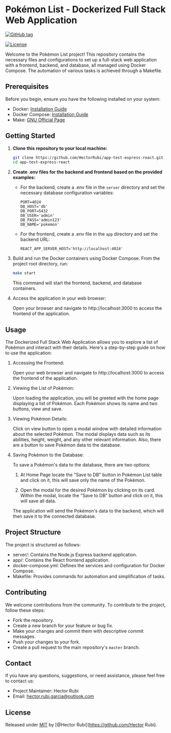 # Pokémon List - Dockerized Full Stack Web Application

[![GitHub tag](https://img.shields.io/github/tag/HectorRubi/HectorRubi?include_prereleases=&sort=semver&color=blue)](https://github.com/HectorRubi/HectorRubi/releases/)

[![License](https://img.shields.io/badge/License-MIT-blue)](#license)

Welcome to the Pokémon List project! This repository contains the necessary files and configurations to set up a full-stack web application with a frontend, backend, and database, all managed using Docker Compose. The automation of various tasks is achieved through a Makefile.

## Prerequisites

Before you begin, ensure you have the following installed on your system:

- Docker: [Installation Guide](https://docs.docker.com/get-docker/)
- Docker Compose: [Installation Guide](https://docs.docker.com/compose/install/)
- Make: [GNU Official Page](https://www.gnu.org/software/make/)

## Getting Started

1. **Clone this repository to your local machine:**

   ```bash
   git clone https://github.com/HectorRubi/app-test-express-react.git
   cd app-test-express-react
   ```

2. **Create .env files for the backend and frontend based on the provided examples:**

   - For the backend, create a .env file in the `server` directory and set the necessary database configuration variables:

     ```plaintext
     PORT=4024
     DB_HOST='db'
     DB_PORT=5432
     DB_USER='admin'
     DB_PASS='admin123'
     DB_NAME='pokemon'
     ```

   - For the frontend, create a .env file in the `app` directory and set the backend URL:

     ```plaintext
     REACT_APP_SERVER_HOST='http://localhost:4024'
     ```

3. Build and run the Docker containers using Docker Compose. From the project root directory, run:

   ```bash
   make start
   ```

   This command will start the frontend, backend, and database containers.

4. Access the application in your web browser:

   Open your browser and navigate to http://localhost:3000 to access the frontend of the application.

## Usage

The Dockerized Full Stack Web Application allows you to explore a list of Pokémon and interact with their details. Here's a step-by-step guide on how to use the application:

1. Accessing the Frontend:

   Open your web browser and navigate to http://localhost:3000 to access the frontend of the application.

2. Viewing the List of Pokémon:

   Upon loading the application, you will be greeted with the home page displaying a list of Pokémon. Each Pokémon shows its name and two buttons, view and save.

3. Viewing Pokémon Details:

   Click on view button to open a modal window with detailed information about the selected Pokémon. The modal displays data such as its abilities, height, weight, and any other relevant information. Also, there are a button to save Pokémon data to the database.

4. Saving Pokémon to the Database:

   To save a Pokémon's data to the database, there are two options:

   1. At Home Page locate the "Save to DB" button in Pokémon List table and click on it, this will save only the name of the Pokémon.

   2. Open the modal for the desired Pokémon by clicking on its card.
      Within the modal, locate the "Save to DB" button and click on it, this will save all data.

   The application will send the Pokémon's data to the backend, which will then save it to the connected database.

## Project Structure

The project is structured as follows:

- server/: Contains the Node.js Express backend application.
- app/: Contains the React frontend application.
- docker-compose.yml: Defines the services and configuration for Docker Compose.
- Makefile: Provides commands for automation and simplification of tasks.

## Contributing

We welcome contributions from the community. To contribute to the project, follow these steps:

- Fork the repository.
- Create a new branch for your feature or bug fix.
- Make your changes and commit them with descriptive commit messages.
- Push your changes to your fork.
- Create a pull request to the main repository's `master` branch.

## Contact

If you have any questions, suggestions, or need assistance, please feel free to contact us:

- Project Maintainer: Hector Rubi
- Email: hector.rubi.garcia@outlook.com

## License

Released under [MIT](/LICENSE) by [@Hector Rubi](https://github.com/Hector Rubi).
